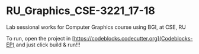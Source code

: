 # RU_Graphics_CSE-3221_17-18
Lab sessional works for Computer Graphics course using BGI, at CSE, RU

To run, open the project in [https://codeblocks.codecutter.org](Codeblocks-EP) and just click build & run!!!
